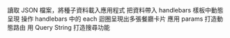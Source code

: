 讀取 JSON 檔案，將種子資料載入應用程式
把資料帶入 handlebars 樣板中動態呈現
操作 handlebars 中的 each 迴圈呈現出多張餐廳卡片
應用 params 打造動態路由
用 Query String 打造搜尋功能